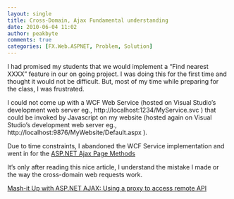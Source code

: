 ```yaml
---
layout: single
title: Cross-Domain, Ajax Fundamental understanding
date: 2010-06-04 11:02
author: peakbyte
comments: true
categories: [FX.Web.ASPNET, Problem, Solution]
---
```

<p>I had promised my students that we would implement a “Find nearest XXXX” feature in our on going project. I was doing this for the first time and thought it would not be difficult. But, most of my time while preparing for the class, I was frustrated. </p>  <p>I could not come up with a WCF Web Service (hosted on Visual Studio’s development web server eg., http://localhost:1234/MyService.svc ) that could be invoked by Javascript on my website (hosted again on Visual Studio’s development web server eg., http://localhost:9876/MyWebsite/Default.aspx ).</p>  <p>Due to time constraints, I abandoned the WCF Service implementation and went in for the <a href="http://encosia.com/2008/05/29/using-jquery-to-directly-call-aspnet-ajax-page-methods/" target="_blank">ASP.NET Ajax Page Methods</a></p>  <p>It’s only after reading this nice article, I understand the mistake I made or the way the cross-domain web requests work.</p>  <p><a href="http://dotnetslackers.com/columns/ajax/MashitUpwithASPNETAJAX.aspx" target="_blank">Mash-it Up with ASP.NET AJAX: Using a proxy to access remote API</a></p>
